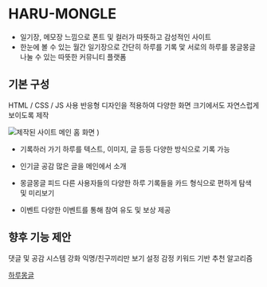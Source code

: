 # HARU-MONGLE
- 일기장, 메모장 느낌으로 폰트 및 컬러가 따뜻하고 감성적인 사이트
- 한눈에 볼 수 있는 월간 일기장으로 간단히 하루를 기록 맟 서로의 하루를 몽글몽글 나눌 수 있는 따뜻한 커뮤니티 플랫폼

## 기본 구성
HTML / CSS / JS 사용
반응형 디자인을 적용하여 다양한 화면 크기에서도 자연스럽게 보이도록 제작

![제작된 사이트 메인 홈 화면](https://github.com/user-attachments/assets/9c732999-ad5e-4b50-8ef1-0fd6859ea561)
)

- 기록하러 가기
하루를 텍스트, 이미지, 글 등등 다양한 방식으로 기록 가능

- 인기글
공감 많은 글을 메인에서 소개
  
- 몽글몽글 피드
다른 사용자들의 다양한 하루 기록들을 카드 형식으로 편하게 탐색 및 미리보기
  
- 이벤트
다양한 이벤트를 통해 참여 유도 및 보상 제공

## 향후 기능 제안
댓글 및 공감 시스템 강화
익명/친구끼리만 보기 설정
감정 키워드 기반 추천 알고리즘

[하루몽글](https://parkhanuri.github.io/HARU-MONGLE/)
